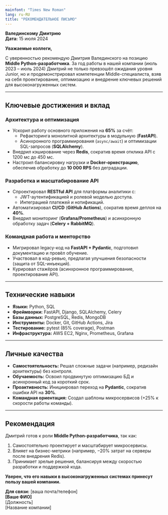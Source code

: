 ```yaml
---
mainfont: "Times New Roman"
lang: ru-RU
title: "РЕКОМЕНДАТЕЛЬНОЕ ПИСЬМО"
---
```


**Валединскому Дмитрию**  
**Дата:** 15 июля 2024  

**Уважаемые коллеги,**  

С уверенностью рекомендую Дмитрия Валединского на позицию **Middle Python-разработчика**. 
За год работы в нашей компании (июль 2023 – июль 2024) Дмитрий не только превзошёл ожидания уровня Junior, 
но и продемонстрировал компетенции Middle-специалиста, взяв на себя проектирование,
оптимизацию и внедрение ключевых решений для высоконагруженных систем.  

---

## Ключевые достижения и вклад  

### Архитектура и оптимизация  
- Ускорил работу основного приложения на **65%** за счёт:  
  - Рефакторинга монолитной архитектуры в модульную (**FastAPI**).  
  - Асинхронного программирования (`async/await`) и оптимизации SQL-запросов (**SQLAlchemy**).  
- Внедрил кэширование через **Redis**, сократив время отклика API с 1200 мс до 450 мс.  
- Настроил балансировку нагрузки и **Docker-оркестрацию**, обеспечив обработку до **10 000 RPS** без деградации.  

### Разработка и масштабирование API  
- Спроектировал **RESTful API** для платформы аналитики с:  
  - JWT-аутентификацией и ролевой моделью доступа.  
  - Интеграцией платежей и нотификаций.  
- Автоматизировал **CI/CD** (**GitHub Actions**), сократив время деплоя на **40%**.  
- Внедрил мониторинг (**Grafana/Prometheus**) и асинхронную обработку задач (**Celery + RabbitMQ**).  

### Командная работа и менторство  
- Мигрировал legacy-код на **FastAPI + Pydantic**, подготовил документацию и провёл обучение.  
- Участвовал в код-ревью, предлагая улучшения безопасности (защита от SQL-инъекций).  
- Курировал стажёров (асинхронное программирование, проектирование API).  

---

## Технические навыки  
- **Языки:** Python, SQL  
- **Фреймворки:** FastAPI, Django, SQLAlchemy, Celery  
- **Базы данных:** PostgreSQL, Redis, MongoDB  
- **Инструменты:** Docker, Git, GitHub Actions, Jira  
- **Тестирование:** pytest (85% coverage), Postman  
- **Инфраструктура:** AWS EC2, Nginx, Prometheus, Grafana  

---

## Личные качества  
- **Самостоятельность:** Решал сложные задачи (например, редизайн архитектуры) без контроля.  
- **Обучаемость:** Освоил продвинутую оптимизацию БД и асинхронный код за короткий срок.  
- **Проактивность:** Инициировал переход на **Pydantic**, сократив ошибки API на **30%**.  
- **Командная ориентация:** Создал шаблоны микросервисов (+25% к скорости работы команды).  

---

## Рекомендация  
Дмитрий готов к роли **Middle Python-разработчика**, так как:  
1. Самостоятельно проектирует и масштабирует микросервисы.  
2. Влияет на бизнес-метрики (например, −20% затрат на серверы после внедрения Redis).  
3. Принимает зрелые решения, балансируя между скоростью разработки и поддержкой кода.  

**Уверен, что его навыки в высоконагруженных системах принесут пользу вашей компании.**  

**Для связи:** [ваша почта/телефон]  
**[Ваше ФИО]**  
[Должность]  
[Название компании]  